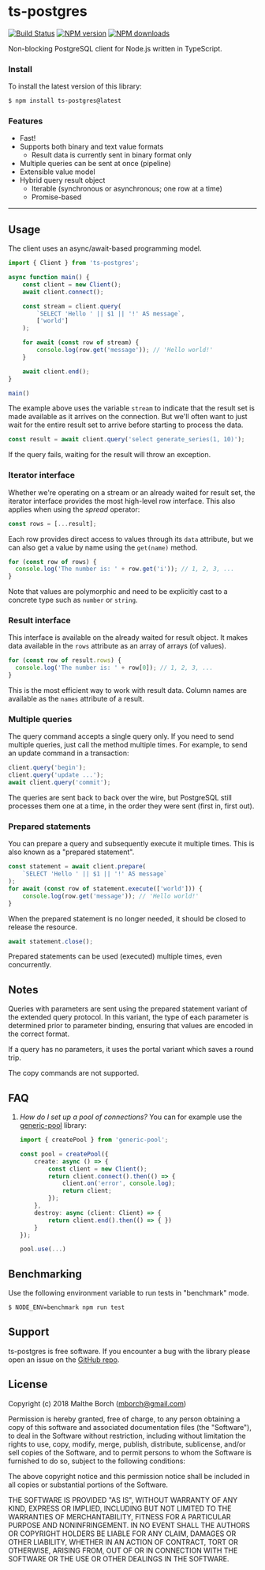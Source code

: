 # ts-postgres

[![Build Status](https://secure.travis-ci.org/malthe/ts-postgres.svg?branch=master)](http://travis-ci.org/malthe/ts-postgres)
<span class="badge-npmversion"><a href="https://npmjs.org/package/ts-postgres" title="View this project on NPM"><img src="https://img.shields.io/npm/v/ts-postgres.svg" alt="NPM version" /></a></span>
<span class="badge-npmdownloads"><a href="https://npmjs.org/package/ts-postgres" title="View this project on NPM"><img src="https://img.shields.io/npm/dm/ts-postgres.svg" alt="NPM downloads" /></a></span>

Non-blocking PostgreSQL client for Node.js written in TypeScript.

### Install

To install the latest version of this library:

```sh
$ npm install ts-postgres@latest
```

### Features

* Fast!
* Supports both binary and text value formats
  * Result data is currently sent in binary format only
* Multiple queries can be sent at once (pipeline)
* Extensible value model
* Hybrid query result object
  * Iterable (synchronous or asynchronous; one row at a time)
  * Promise-based

---

## Usage

The client uses an async/await-based programming model.

```typescript
import { Client } from 'ts-postgres';

async function main() {
    const client = new Client();
    await client.connect();

    const stream = client.query(
        `SELECT 'Hello ' || $1 || '!' AS message`,
        ['world']
    );

    for await (const row of stream) {
        console.log(row.get('message')); // 'Hello world!'
    }

    await client.end();
}

main()
```
The example above uses the variable ``stream`` to indicate that the result set is made available as it arrives on the connection. But we'll often want to just wait for the entire result set to arrive before starting to process the data.

```typescript
const result = await client.query('select generate_series(1, 10)');
```
If the query fails, waiting for the result will throw an exception.

### Iterator interface

Whether we're operating on a stream or an already waited for result set, the iterator interface provides the most high-level row interface. This also applies when using the _spread_ operator:

```typescript
const rows = [...result];
```

Each row provides direct access to values through its ``data`` attribute, but we can also get a value by name using the ``get(name)`` method.

```typescript
for (const row of rows) {
  console.log('The number is: ' + row.get('i')); // 1, 2, 3, ...
}
```
Note that values are polymorphic and need to be explicitly cast to a concrete type such as ``number`` or ``string``.

### Result interface

This interface is available on the already waited for result object. It makes data available in the ``rows`` attribute as an array of arrays (of values).
```typescript
for (const row of result.rows) {
  console.log('The number is: ' + row[0]); // 1, 2, 3, ...
}
```
This is the most efficient way to work with result data. Column names are available as the ``names`` attribute of a result.

### Multiple queries

The query command accepts a single query only. If you need to send multiple queries, just call the method multiple times. For example, to send an update command in a transaction:
```typescript
client.query('begin');
client.query('update ...');
await client.query('commit');
```
The queries are sent back to back over the wire, but PostgreSQL still processes them one at a time, in the order they were sent (first in, first out).

### Prepared statements

You can prepare a query and subsequently execute it multiple times. This is also known as a "prepared statement".
```typescript
const statement = await client.prepare(
    `SELECT 'Hello ' || $1 || '!' AS message`
);
for await (const row of statement.execute(['world'])) {
    console.log(row.get('message')); // 'Hello world!'
}
```
When the prepared statement is no longer needed, it should be closed to release the resource.
```typescript
await statement.close();
```
Prepared statements can be used (executed) multiple times, even concurrently.

## Notes

Queries with parameters are sent using the prepared statement variant of the extended query protocol. In this variant, the type of each parameter is determined prior to parameter binding, ensuring that values are encoded in the correct format.

If a query has no parameters, it uses the portal variant which saves a round trip.

The copy commands are not supported.

## FAQ

1. _How do I set up a pool of connections?_ You can for example use the [generic-pool](https://www.npmjs.com/package/generic-pool) library:

   ```typescript
   import { createPool } from 'generic-pool';

   const pool = createPool({
       create: async () => {
           const client = new Client();
           return client.connect().then(() => {
               client.on('error', console.log);
               return client;
           });
       },
       destroy: async (client: Client) => {
           return client.end().then(() => { })
       }
   });

   pool.use(...)
   ```

## Benchmarking

Use the following environment variable to run tests in "benchmark" mode.

```bash
$ NODE_ENV=benchmark npm run test
```

## Support

ts-postgres is free software.  If you encounter a bug with the library please open an issue on the [GitHub repo](https://github.com/malthe/ts-postgres).

## License

Copyright (c) 2018 Malthe Borch (mborch@gmail.com)

 Permission is hereby granted, free of charge, to any person obtaining a copy
 of this software and associated documentation files (the "Software"), to deal
 in the Software without restriction, including without limitation the rights
 to use, copy, modify, merge, publish, distribute, sublicense, and/or sell
 copies of the Software, and to permit persons to whom the Software is
 furnished to do so, subject to the following conditions:

 The above copyright notice and this permission notice shall be included in
 all copies or substantial portions of the Software.

 THE SOFTWARE IS PROVIDED "AS IS", WITHOUT WARRANTY OF ANY KIND, EXPRESS OR
 IMPLIED, INCLUDING BUT NOT LIMITED TO THE WARRANTIES OF MERCHANTABILITY,
 FITNESS FOR A PARTICULAR PURPOSE AND NONINFRINGEMENT. IN NO EVENT SHALL THE
 AUTHORS OR COPYRIGHT HOLDERS BE LIABLE FOR ANY CLAIM, DAMAGES OR OTHER
 LIABILITY, WHETHER IN AN ACTION OF CONTRACT, TORT OR OTHERWISE, ARISING FROM,
 OUT OF OR IN CONNECTION WITH THE SOFTWARE OR THE USE OR OTHER DEALINGS IN
 THE SOFTWARE.
